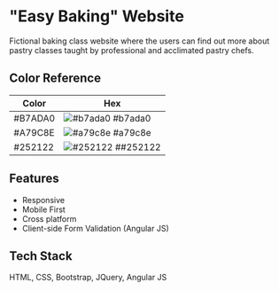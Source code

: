 
# "Easy Baking" Website

Fictional baking class website where the users can find out more about pastry classes taught by professional and acclimated pastry chefs.



## Color Reference

| Color             | Hex                                                                |
| ----------------- | ------------------------------------------------------------------ |
| #B7ADA0 | ![#b7ada0](https://via.placeholder.com/10/b7ada0?text=+) #b7ada0 |
| #A79C8E | ![#a79c8e](https://via.placeholder.com/10/a79c8e?text=+) #a79c8e |
| #252122 | ![#252122](https://via.placeholder.com/10/252122?text=+) ##252122 |


## Features

- Responsive
- Mobile First
- Cross platform
- Client-side Form Validation (Angular JS)


## Tech Stack

HTML, CSS, Bootstrap, JQuery, Angular JS

